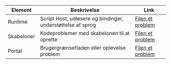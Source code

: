 Element | Beskrivelse | Link
---------|-------|-----------
Runtime | Script Host, udløsere og bindinger, understøttelse af sprog  | [Filen et problem](https://github.com/Azure/azure-webjobs-sdk-script/issues)
Skabeloner | Kodeproblemer med skabelonen til at oprette | [Filen et problem](https://github.com/Azure/azure-webjobs-sdk-templates/issues)
Portal | Brugergrænsefladen eller oplevelse problem | [Filen et problem](https://github.com/ProjectKudu/AzureFunctionsPortal/issues)